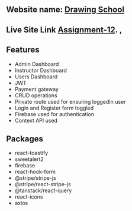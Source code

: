  ## Website name: [Drawing School](https://i.ibb.co/rxZrxSK/school.jpg)
 
 ## Live Site Link [Assignment-12](https://assignment-12-82056.web.app/). ,

## Features
- Admin Dashboard
- Instructor Dashboard
- Users Dashboard
- JWT
- Payment gateway
- CRUD operations
- Private route used for ensuring loggedIn user
- Login and Register form toggled
- Firebase used for authentication
- Context API used
 
## Packages
- react-toastify 
- sweetalert2
- firebase
- react-hook-form
- @stripe/stripe-js
- @stripe/react-stripe-js
- @tanstack/react-query
- react-icons
- axios
